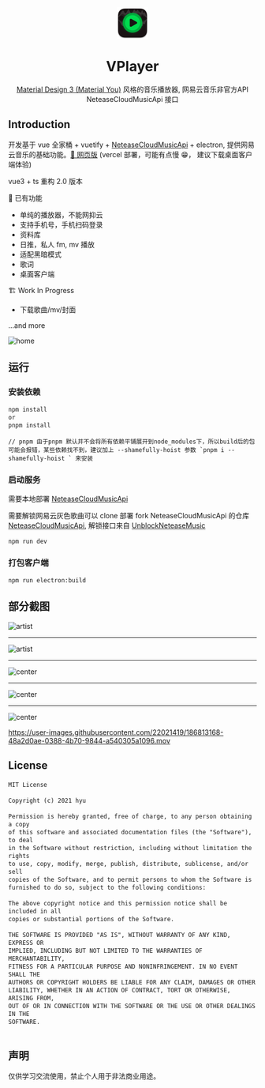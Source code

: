 <p align="center">
  <img width="64" align="center" src="./doc/logo.png">
</p>
<h1 align="center">
  VPlayer
</h1>
<p align="center">
    <a href="https://m3.material.io/" target="_blank"> Material Design 3 (Material You)</a> 风格的音乐播放器, 网易云音乐非官方API NeteaseCloudMusicApi 接口
</p>

## Introduction

开发基于 vue 全家桶 + vuetify + [NeteaseCloudMusicApi](https://github.com/Binaryify/NeteaseCloudMusicApi) + electron, 提供网易云音乐的基础功能。[🎵 网页版](https://v-player-git-dev-gumengyu.vercel.app/) (vercel 部署，可能有点慢 😁， 建议下载桌面客户端体验)

vue3 + ts 重构 2.0 版本

🎨 已有功能

- 单纯的播放器，不能网抑云
- 支持手机号，手机扫码登录
- 资料库
- 日推，私人 fm, mv 播放
- 适配黑暗模式
- 歌词
- 桌面客户端

🏗 Work In Progress

- 下载歌曲/mv/封面

...and more

<picture>
  <source media="(prefers-color-scheme: dark)" srcset="https://user-images.githubusercontent.com/22021419/176804703-7655ee81-a42c-44d5-947a-b9b91d8e3d05.png">
  <img alt="home" src="https://user-images.githubusercontent.com/22021419/176804705-c2c8cb3d-2435-4b16-a4ae-1e4f1bf388c2.png">
</picture>

## 运行

### 安装依赖

```
npm install
or
pnpm install

// pnpm 由于pnpm 默认并不会将所有依赖平铺展开到node_modules下，所以build后的包可能会报错，某些依赖找不到，建议加上 --shamefully-hoist 参数 `pnpm i --shamefully-hoist ` 来安装

```

### 启动服务

需要本地部署 [NeteaseCloudMusicApi](https://github.com/Binaryify/NeteaseCloudMusicApi)

需要解锁网易云灰色歌曲可以 clone 部署 fork NeteaseCloudMusicApi 的仓库 [NeteaseCloudMusicApi](https://github.com/GuMengYu/NeteaseCloudMusicApi), 解锁接口来自 [UnblockNeteaseMusic](https://github.com/UnblockNeteaseMusic/server)

```
npm run dev
```

### 打包客户端

```
npm run electron:build
```

## 部分截图

<picture>
  <source media="(prefers-color-scheme: dark)" srcset="https://user-images.githubusercontent.com/22021419/176804689-c8d6e317-a4c2-4673-8508-0f8979fc7327.png">
  <img alt="artist" src="https://user-images.githubusercontent.com/22021419/176804698-85fd9bd0-6c7a-4f03-8b8e-f6bef737e526.png">
</picture>

<hr></hr>

<picture>
  <source media="(prefers-color-scheme: dark)" srcset="https://user-images.githubusercontent.com/22021419/176804674-9b20b7e2-7de9-4349-b638-ecd727425b4a.png">
  <img alt="artist" src="https://user-images.githubusercontent.com/22021419/176804699-c1499b10-63f3-4b9f-919d-33fe8b9f8287.png">
</picture>

<hr></hr>

<picture>
  <source media="(prefers-color-scheme: dark)" srcset="https://user-images.githubusercontent.com/22021419/176804691-ff4a663e-8906-4192-af76-ba195cd5e4bb.png">
  <img alt="center" src="https://user-images.githubusercontent.com/22021419/176804694-fa497594-ba2a-45be-8581-dd266214f7e1.png">
</picture>

<hr></hr>

<picture>
  <source media="(prefers-color-scheme: dark)" srcset="https://user-images.githubusercontent.com/22021419/176804706-5525c3d8-9ea9-46d3-b9d0-64cbc056a6fe.png">
  <img alt="center" src="https://user-images.githubusercontent.com/22021419/176804696-1d4674fb-aae5-464f-91cd-835b660b28bb.png">
</picture>

<hr></hr>

<picture>
  <source media="(prefers-color-scheme: dark)" srcset="https://user-images.githubusercontent.com/22021419/176804692-3a3a0902-6e3c-4a37-a596-f59494d88020.png">
  <img alt="center" src="https://user-images.githubusercontent.com/22021419/176804702-ea40c49c-aa4a-46fe-8e28-eadfc0519eb6.png">
</picture>

https://user-images.githubusercontent.com/22021419/186813168-48a2d0ae-0388-4b70-9844-a540305a1096.mov


## License

```
MIT License

Copyright (c) 2021 hyu

Permission is hereby granted, free of charge, to any person obtaining a copy
of this software and associated documentation files (the "Software"), to deal
in the Software without restriction, including without limitation the rights
to use, copy, modify, merge, publish, distribute, sublicense, and/or sell
copies of the Software, and to permit persons to whom the Software is
furnished to do so, subject to the following conditions:

The above copyright notice and this permission notice shall be included in all
copies or substantial portions of the Software.

THE SOFTWARE IS PROVIDED "AS IS", WITHOUT WARRANTY OF ANY KIND, EXPRESS OR
IMPLIED, INCLUDING BUT NOT LIMITED TO THE WARRANTIES OF MERCHANTABILITY,
FITNESS FOR A PARTICULAR PURPOSE AND NONINFRINGEMENT. IN NO EVENT SHALL THE
AUTHORS OR COPYRIGHT HOLDERS BE LIABLE FOR ANY CLAIM, DAMAGES OR OTHER
LIABILITY, WHETHER IN AN ACTION OF CONTRACT, TORT OR OTHERWISE, ARISING FROM,
OUT OF OR IN CONNECTION WITH THE SOFTWARE OR THE USE OR OTHER DEALINGS IN THE
SOFTWARE.


```

## 声明

仅供学习交流使用，禁止个人用于非法商业用途。
